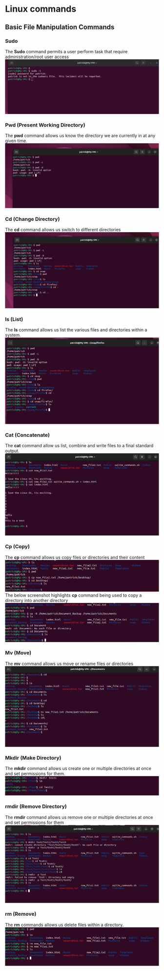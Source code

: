 # Linux commands
## Basic File Manipulation Commands
### Sudo
The **Sudo** command permits a user perform task that require administration/root user access
![Below screenshot shows how the OS request password for root access to be granted to this user.](Images/Sudo.png)
### Pwd (**Present Working Directory**)
The **pwd** command allows us know the directory we are currently in at any given time.
![Below screenshot shows the output from running the pwd command as well as logical and physical print of the directory](Images/PWD.png)
### Cd (**Change Directory**)
The **cd** command allows us switch to different directories
![Below screenshot shows the output from cd as well as cd .. and cd - which helps us move a direction up and to the previous directory respectively](Images/Cd.png)
### ls (**List**)
The **ls** command allows us list the various files and directories within a system.
![Below screenshot shows the output from ls command](Images/Ls.png)
### Cat (**Concatenate**)
The **cat** command allow us list, combine and write files to a final standard output.
![Below screenshot shows the output from the cat command in a  file as well as two files being joined into another file](Images/Cat1.png)
### Cp (**Copy**)
The **cp** command allows us copy files or directories and their content
![Below image shows a .txt file copied to a different directory with the help of the cp command](Images/Cp_command.png)
The below screenshot highlights **cp** command being used to copy a directory into another directory
![Below image shows a directory copied to a different directory with the help of the cp command](Images/CP_move_Dir.png)
### Mv (**Move**)
The **mv** command allows us move or rename files or directories
![Below screenshot shows moved from one directory to another](Images/MV.png)
### Mkdir (**Make Directory**)
The **mkdir** command allows us create one or multiple directories at once and set permissions for them.
![Screenshot below shows two directories created with the help of the mkdir command](Images/mkdir.png)
### rmdir (**Remove Directory**)
The **rmdir** command allows us remove one or multiple directories at once and set permissions for them
![Screenshot below shows three directories removed with the help of the mkdir command and the -p command also used to remove all direcories and sub directories at once.](Images/rmdir.png)
### rm (**Remove**)
The **rm** commands allows us delete files within a directory.
![Below screenshot shows a .txt file being deleted from a directory](Images/Rm.png)
